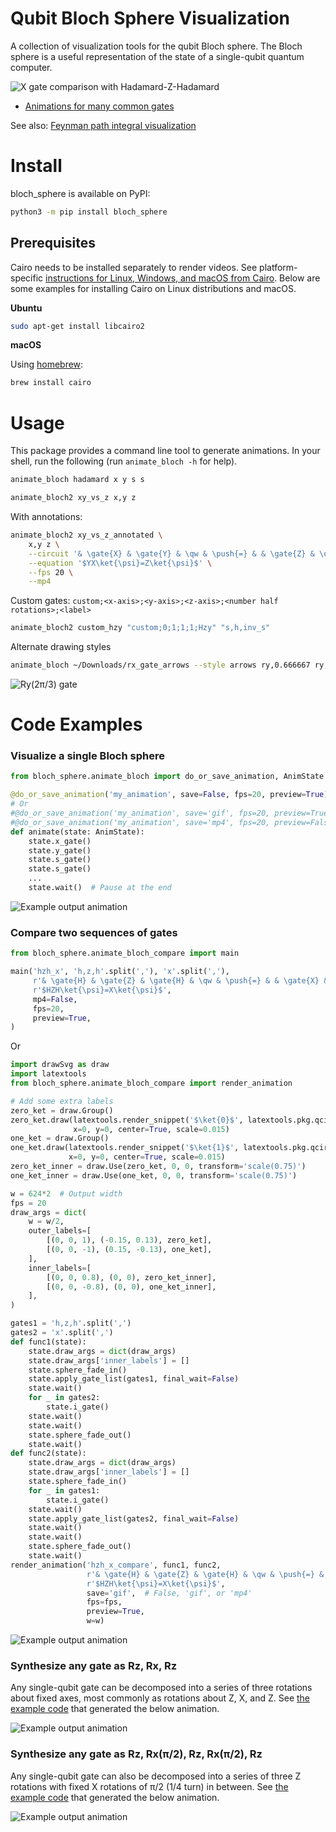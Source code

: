 # Qubit Bloch Sphere Visualization

A collection of visualization tools for the qubit Bloch sphere.
The Bloch sphere is a useful representation of the state of a single-qubit quantum computer.

![X gate comparison with Hadamard-Z-Hadamard](https://raw.githubusercontent.com/cduck/bloch_sphere/master/examples/hzh_x_compare.gif)

* [Animations for many common gates](https://github.com/cduck/bloch_sphere/blob/master/examples/common_gates.md)

See also: [Feynman path integral visualization](https://github.com/cduck/feynman_path)

# Install

bloch\_sphere is available on PyPI:

```bash
python3 -m pip install bloch_sphere
```

## Prerequisites

Cairo needs to be installed separately to render videos.
See platform-specific [instructions for Linux, Windows, and macOS from Cairo](https://www.cairographics.org/download/).
Below are some examples for installing Cairo on Linux distributions and macOS.

**Ubuntu**

```bash
sudo apt-get install libcairo2
```

**macOS**

Using [homebrew](https://brew.sh/):

```bash
brew install cairo
```

# Usage

This package provides a command line tool to generate animations.
In your shell, run the following (run `animate_bloch -h` for help).
```bash
animate_bloch hadamard x y s s
```

```bash
animate_bloch2 xy_vs_z x,y z
```

With annotations:
```bash
animate_bloch2 xy_vs_z_annotated \
    x,y z \
    --circuit '& \gate{X} & \gate{Y} & \qw & \push{=} & & \gate{Z} & \qw' \
    --equation '$YX\ket{\psi}=Z\ket{\psi}$' \
    --fps 20 \
    --mp4
```

Custom gates: `custom;<x-axis>;<y-axis>;<z-axis>;<number half rotations>;<label>`
```bash
animate_bloch2 custom_hzy "custom;0;1;1;1;Hzy" "s,h,inv_s"
```

Alternate drawing styles
```bash
animate_bloch ~/Downloads/rx_gate_arrows --style arrows ry,0.666667 ry,0.666667 ry,0.666667
```

![Ry(2π/3) gate](https://raw.githubusercontent.com/cduck/bloch_sphere/master/examples/ry_gate_arrows.gif)

# Code Examples

### Visualize a single Bloch sphere

```python
from bloch_sphere.animate_bloch import do_or_save_animation, AnimState

@do_or_save_animation('my_animation', save=False, fps=20, preview=True)
# Or
#@do_or_save_animation('my_animation', save='gif', fps=20, preview=True)
#@do_or_save_animation('my_animation', save='mp4', fps=20, preview=False)
def animate(state: AnimState):
    state.x_gate()
    state.y_gate()
    state.s_gate()
    state.s_gate()
    ...
    state.wait()  # Pause at the end
```

![Example output animation](https://raw.githubusercontent.com/cduck/bloch_sphere/master/examples/xyss_gate.gif)


### Compare two sequences of gates

```python
from bloch_sphere.animate_bloch_compare import main

main('hzh_x', 'h,z,h'.split(','), 'x'.split(','),
     r'& \gate{H} & \gate{Z} & \gate{H} & \qw & \push{=} & & \gate{X} & \qw',
     r'$HZH\ket{\psi}=X\ket{\psi}$',
     mp4=False,
     fps=20,
     preview=True,
)
```

Or

```python
import drawSvg as draw
import latextools
from bloch_sphere.animate_bloch_compare import render_animation

# Add some extra labels
zero_ket = draw.Group()
zero_ket.draw(latextools.render_snippet('$\ket{0}$', latextools.pkg.qcircuit),
              x=0, y=0, center=True, scale=0.015)
one_ket = draw.Group()
one_ket.draw(latextools.render_snippet('$\ket{1}$', latextools.pkg.qcircuit),
             x=0, y=0, center=True, scale=0.015)
zero_ket_inner = draw.Use(zero_ket, 0, 0, transform='scale(0.75)')
one_ket_inner = draw.Use(one_ket, 0, 0, transform='scale(0.75)')

w = 624*2  # Output width
fps = 20
draw_args = dict(
    w = w/2,
    outer_labels=[
        [(0, 0, 1), (-0.15, 0.13), zero_ket],
        [(0, 0, -1), (0.15, -0.13), one_ket],
    ],
    inner_labels=[
        [(0, 0, 0.8), (0, 0), zero_ket_inner],
        [(0, 0, -0.8), (0, 0), one_ket_inner],
    ],
)

gates1 = 'h,z,h'.split(',')
gates2 = 'x'.split(',')
def func1(state):
    state.draw_args = dict(draw_args)
    state.draw_args['inner_labels'] = []
    state.sphere_fade_in()
    state.apply_gate_list(gates1, final_wait=False)
    state.wait()
    for _ in gates2:
        state.i_gate()
    state.wait()
    state.wait()
    state.sphere_fade_out()
    state.wait()
def func2(state):
    state.draw_args = dict(draw_args)
    state.draw_args['inner_labels'] = []
    state.sphere_fade_in()
    for _ in gates1:
        state.i_gate()
    state.wait()
    state.apply_gate_list(gates2, final_wait=False)
    state.wait()
    state.wait()
    state.sphere_fade_out()
    state.wait()
render_animation('hzh_x_compare', func1, func2,
                 r'& \gate{H} & \gate{Z} & \gate{H} & \qw & \push{=} & & \gate{X} & \qw',
                 r'$HZH\ket{\psi}=X\ket{\psi}$',
                 save='gif',  # False, 'gif', or 'mp4'
                 fps=fps,
                 preview=True,
                 w=w)
```

![Example output animation](https://raw.githubusercontent.com/cduck/bloch_sphere/master/examples/hzh_x_compare.gif)

### Synthesize any gate as Rz, Rx, Rz

Any single-qubit gate can be decomposed into a series of three rotations about fixed axes, most commonly as rotations about Z, X, and Z.
See [the example code](https://github.com/cduck/bloch_sphere/blob/master/examples/synthesize_from_rz_rx_rz.py) that generated the below animation.

![Example output animation](https://raw.githubusercontent.com/cduck/bloch_sphere/master/examples/random_as_zxz.gif)

### Synthesize any gate as Rz, Rx(π/2), Rz, Rx(π/2), Rz

Any single-qubit gate can also be decomposed into a series of three Z rotations with fixed X rotations of π/2 (1/4 turn) in between.
See [the example code](https://github.com/cduck/bloch_sphere/blob/master/examples/synthesize_from_rz_rx_rz.py) that generated the below animation.

![Example output animation](https://raw.githubusercontent.com/cduck/bloch_sphere/master/examples/random_as_zxzxz.gif)
